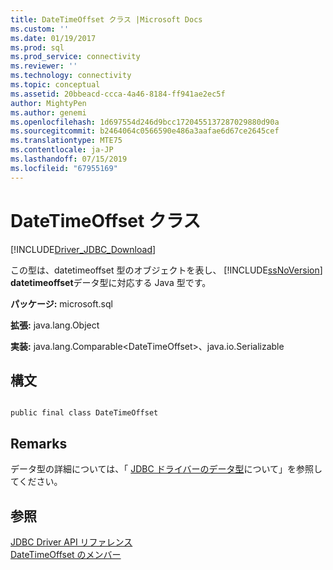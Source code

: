 ```yaml
---
title: DateTimeOffset クラス |Microsoft Docs
ms.custom: ''
ms.date: 01/19/2017
ms.prod: sql
ms.prod_service: connectivity
ms.reviewer: ''
ms.technology: connectivity
ms.topic: conceptual
ms.assetid: 20bbeacd-ccca-4a46-8184-ff941ae2ec5f
author: MightyPen
ms.author: genemi
ms.openlocfilehash: 1d697554d246d9bcc1720455137287029880d90a
ms.sourcegitcommit: b2464064c0566590e486a3aafae6d67ce2645cef
ms.translationtype: MTE75
ms.contentlocale: ja-JP
ms.lasthandoff: 07/15/2019
ms.locfileid: "67955169"
---
```

# <a name="datetimeoffset-class"></a>DateTimeOffset クラス
[!INCLUDE[Driver_JDBC_Download](../../../includes/driver_jdbc_download.md)]

  この型は、datetimeoffset 型のオブジェクトを表し、 [!INCLUDE[ssNoVersion](../../../includes/ssnoversion-md.md)] **datetimeoffset**データ型に対応する Java 型です。  
  
 **パッケージ:** microsoft.sql  
  
 **拡張:** java.lang.Object  
  
 **実装:** java.lang.Comparable\<DateTimeOffset>、java.io.Serializable  
  
## <a name="syntax"></a>構文  
  
```  
  
public final class DateTimeOffset  
```  
  
## <a name="remarks"></a>Remarks  
 データ型の詳細については、「 [JDBC ドライバーのデータ型](../../../connect/jdbc/understanding-the-jdbc-driver-data-types.md)について」を参照してください。  
  
## <a name="see-also"></a>参照  
 [JDBC Driver API リファレンス](../../../connect/jdbc/reference/jdbc-driver-api-reference.md)   
 [DateTimeOffset のメンバー](../../../connect/jdbc/reference/datetimeoffset-members.md)  
  
  
